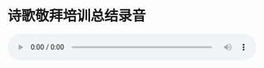 # 诗歌敬拜培训总结录音

<audio style="width: 100%;" preload="false" controls controlslist="nodownload"><source src="//file.simai.life/audio/mp3/old/25039.mp3" type="audio/mpeg">Your browser does not support the audio element.</audio>


